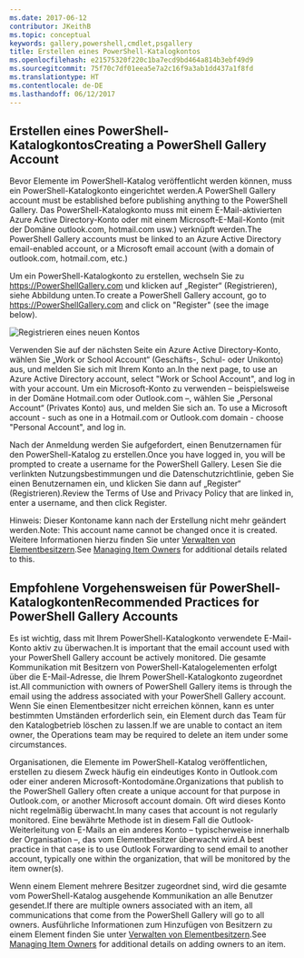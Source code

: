 ```yaml
---
ms.date: 2017-06-12
contributor: JKeithB
ms.topic: conceptual
keywords: gallery,powershell,cmdlet,psgallery
title: Erstellen eines PowerShell-Katalogkontos
ms.openlocfilehash: e21575320f220c1ba7ecd9bd464a814b3ebf49d9
ms.sourcegitcommit: 75f70c7df01eea5e7a2c16f9a3ab1dd437a1f8fd
ms.translationtype: HT
ms.contentlocale: de-DE
ms.lasthandoff: 06/12/2017
---
```

## <a name="creating-a-powershell-gallery-account"></a><span data-ttu-id="b0999-103">Erstellen eines PowerShell-Katalogkontos</span><span class="sxs-lookup"><span data-stu-id="b0999-103">Creating a PowerShell Gallery Account</span></span>

<span data-ttu-id="b0999-104">Bevor Elemente im PowerShell-Katalog veröffentlicht werden können, muss ein PowerShell-Katalogkonto eingerichtet werden.</span><span class="sxs-lookup"><span data-stu-id="b0999-104">A PowerShell Gallery account must be established before publishing anything to the PowerShell Gallery.</span></span> <span data-ttu-id="b0999-105">Das PowerShell-Katalogkonto muss mit einem E-Mail-aktivierten Azure Active Directory-Konto oder mit einem Microsoft-E-Mail-Konto (mit der Domäne outlook.com, hotmail.com usw.) verknüpft werden.</span><span class="sxs-lookup"><span data-stu-id="b0999-105">The PowerShell Gallery accounts must be linked to an Azure Active Directory email-enabled account, or a Microsoft email account (with a domain of outlook.com, hotmail.com, etc.)</span></span>

<span data-ttu-id="b0999-106">Um ein PowerShell-Katalogkonto zu erstellen, wechseln Sie zu https://PowerShellGallery.com und klicken auf „Register“ (Registrieren), siehe Abbildung unten.</span><span class="sxs-lookup"><span data-stu-id="b0999-106">To create a PowerShell Gallery account, go to https://PowerShellGallery.com and click on "Register" (see the image below).</span></span> 

![Registrieren eines neuen Kontos](./images/CreatingAccount-Register.png)

<span data-ttu-id="b0999-108">Verwenden Sie auf der nächsten Seite ein Azure Active Directory-Konto, wählen Sie „Work or School Account“ (Geschäfts-, Schul- oder Unikonto) aus, und melden Sie sich mit Ihrem Konto an.</span><span class="sxs-lookup"><span data-stu-id="b0999-108">In the next page, to use an Azure Active Directory account, select "Work or School Account", and log in with your account.</span></span> <span data-ttu-id="b0999-109">Um ein Microsoft-Konto zu verwenden – beispielsweise in der Domäne Hotmail.com oder Outlook.com –, wählen Sie „Personal Account“ (Privates Konto) aus, und melden Sie sich an. </span><span class="sxs-lookup"><span data-stu-id="b0999-109">To use a Microsoft account - such as one in a Hotmail.com or Outlook.com domain - choose "Personal Account", and log in.</span></span> 

<span data-ttu-id="b0999-110">Nach der Anmeldung werden Sie aufgefordert, einen Benutzernamen für den PowerShell-Katalog zu erstellen.</span><span class="sxs-lookup"><span data-stu-id="b0999-110">Once you have logged in, you will be prompted to create a username for the PowerShell Gallery.</span></span> <span data-ttu-id="b0999-111">Lesen Sie die verlinkten Nutzungsbestimmungen und die Datenschutzrichtlinie, geben Sie einen Benutzernamen ein, und klicken Sie dann auf „Register“ (Registrieren).</span><span class="sxs-lookup"><span data-stu-id="b0999-111">Review the Terms of Use and Privacy Policy that are linked in, enter a username, and then click Register.</span></span>

<span data-ttu-id="b0999-112">Hinweis: Dieser Kontoname kann nach der Erstellung nicht mehr geändert werden.</span><span class="sxs-lookup"><span data-stu-id="b0999-112">Note: This account name cannot be changed once it is created.</span></span>  
<span data-ttu-id="b0999-113">Weitere Informationen hierzu finden Sie unter [Verwalten von Elementbesitzern](https://msdn.microsoft.com/en-us/powershell/gallery/psgallery/managing-item-owners).</span><span class="sxs-lookup"><span data-stu-id="b0999-113">See [Managing Item Owners](https://msdn.microsoft.com/en-us/powershell/gallery/psgallery/managing-item-owners) for additional details related to this.</span></span>

## <a name="recommended-practices-for-powershell-gallery-accounts"></a><span data-ttu-id="b0999-114">Empfohlene Vorgehensweisen für PowerShell-Katalogkonten</span><span class="sxs-lookup"><span data-stu-id="b0999-114">Recommended Practices for PowerShell Gallery Accounts</span></span>

<span data-ttu-id="b0999-115">Es ist wichtig, dass mit Ihrem PowerShell-Katalogkonto verwendete E-Mail-Konto aktiv zu überwachen.</span><span class="sxs-lookup"><span data-stu-id="b0999-115">It is important that the email account used with your PowerShell Gallery account be actively monitored.</span></span>
<span data-ttu-id="b0999-116">Die gesamte Kommunikation mit Besitzern von PowerShell-Katalogelementen erfolgt über die E-Mail-Adresse, die Ihrem PowerShell-Katalogkonto zugeordnet ist.</span><span class="sxs-lookup"><span data-stu-id="b0999-116">All communiction with owners of PowerShell Gallery items is through the email using the address associated with your PowerShell Gallery account.</span></span>
<span data-ttu-id="b0999-117">Wenn Sie einen Elementbesitzer nicht erreichen können, kann es unter bestimmten Umständen erforderlich sein, ein Element durch das Team für den Katalogbetrieb löschen zu lassen.</span><span class="sxs-lookup"><span data-stu-id="b0999-117">If we are unable to contact an item owner, the Operations team may be required to delete an item under some circumstances.</span></span>

<span data-ttu-id="b0999-118">Organisationen, die Elemente im PowerShell-Katalog veröffentlichen, erstellen zu diesem Zweck häufig ein eindeutiges Konto in Outlook.com oder einer anderen Microsoft-Kontodomäne.</span><span class="sxs-lookup"><span data-stu-id="b0999-118">Organizations that publish to the PowerShell Gallery often create a unique account for that purpose in Outlook.com, or another Microsoft account domain.</span></span>
<span data-ttu-id="b0999-119">Oft wird dieses Konto nicht regelmäßig überwacht.</span><span class="sxs-lookup"><span data-stu-id="b0999-119">In many cases that account is not regularly monitored.</span></span> <span data-ttu-id="b0999-120">Eine bewährte Methode ist in diesem Fall die Outlook-Weiterleitung von E-Mails an ein anderes Konto – typischerweise innerhalb der Organisation –, das vom Elementbesitzer überwacht wird.</span><span class="sxs-lookup"><span data-stu-id="b0999-120">A best practice in that case is to use Outlook Forwarding to send email to another account, typically one within the organization, that will be monitored by the item owner(s).</span></span>

<span data-ttu-id="b0999-121">Wenn einem Element mehrere Besitzer zugeordnet sind, wird die gesamte vom PowerShell-Katalog ausgehende Kommunikation an alle Benutzer gesendet.</span><span class="sxs-lookup"><span data-stu-id="b0999-121">If there are multiple owners associated with an item, all communications that come from the PowerShell Gallery will go to all owners.</span></span>
<span data-ttu-id="b0999-122">Ausführliche Informationen zum Hinzufügen von Besitzern zu einem Element finden Sie unter [Verwalten von Elementbesitzern](https://msdn.microsoft.com/en-us/powershell/gallery/psgallery/managing-item-owners).</span><span class="sxs-lookup"><span data-stu-id="b0999-122">See [Managing Item Owners](https://msdn.microsoft.com/en-us/powershell/gallery/psgallery/managing-item-owners) for additional details on adding owners to an item.</span></span> 

